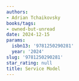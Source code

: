 ```yaml
---
authors:
- Adrian Tchaikovsky
books/tags:
- owned-but-unread
date: 2024-12-15
params:
  isbn13: '9781250290281'
  year: '2024'
slug: '9781250290281'
star_rating: null
title: Service Model
---
```



<!--more-->